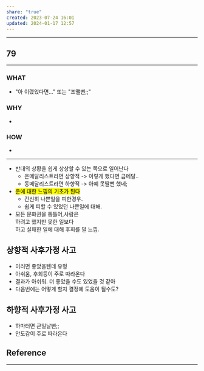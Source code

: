 ```yaml
---
share: "true"
created: 2023-07-24 16:01
updated: 2024-01-17 12:57
---
```


---
## 79
---
### WHAT
- "아 이랬었다면..." 또는 "조땔뻔;;"
### WHY
- 
### HOW
- 
---

- 반대의 상황을 쉽게 상상할 수 있는 쪽으로 일어난다
	- 은메달리스트라면 상향적 -> 이렇게 했다면 금메달..
	- 동메달리스트라면 하향적 -> 아예 못딸뻔 했네;
- <mark class="hltr-red">운에 대한 느낌의 기초가 된다</mark>
	- 간신히 나쁜일을 피한경우.
	- 쉽게 피할 수 있었던 나쁜일에 대해.
- 모든 문화권을 통틀어,사람은  
  하려고 했지만 못한 일보다  
  하고 실패한 일에 대해 후회를 덜 느낌.

## 상향적 사후가정 사고

- 이러면 좋았을텐데 유형
- 아쉬움, 후회등이 주로 따라온다
- 결과가 아쉬워. 더 좋았을 수도 있었을 것 같아
- 다음번에는 어떻게 할지 결정에 도움이 될수도?

## 하향적 사후가정 사고

- 하마터면 큰일날뻔;;
- 안도감이 주로 따라온다




## Reference
---
